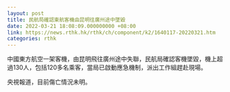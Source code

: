 ```yaml
---
layout: post
title: 民航局確認東航客機由昆明往廣州途中墜毀
date: 2022-03-21 18:08:09.000000000 +08:00
link: https://news.rthk.hk/rthk/ch/component/k2/1640117-20220321.htm
categories: rthk
---
```


中國東方航空一架客機，由昆明飛往廣州途中失聯，民航局確認客機墜毀，機上超過130人，包括120多名乘客，當局已啟動應急機制，派出工作組趕赴現場。

央視報道，目前傷亡情況未明。
